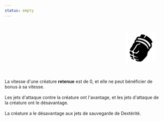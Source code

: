 ```yaml
---
status: empty
---
```

<div class="warning" style='background-color:var(--bg); border-left: solid var(--title) 4px; border-radius: 4px;'>
<p style='padding:0.7em; margin-left:0.7em; display: inline-block;'>
<img src="../../Illustrations/Conditions/FinalRestrained.png" style="width:20%;  float:right; padding:0.7em">

La vitesse d'une créature <b>retenue</b> est de 0, et elle ne peut bénéficier de bonus à sa vitesse.<br><br>
Les jets d'attaque contre la créature ont l'avantage, et les jets d'attaque de la créature ont le désavantage.<br><br>
La créature a le désavantage aux jets de sauvegarde de Dextérité.<br>
</p>
</div>
